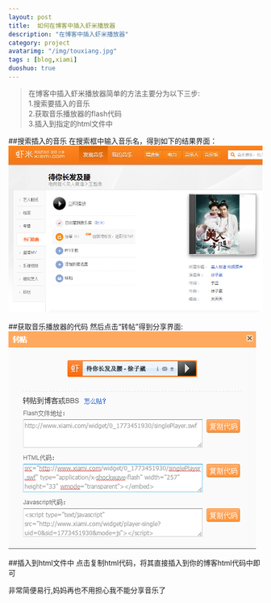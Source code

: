 ```yaml
---
layout: post
title:	如何在博客中插入虾米播放器
description: "在博客中插入虾米播放器"
category: project
avatarimg: "/img/touxiang.jpg"
tags : [blog,xiami]
duoshuo: true
---
```

>在博客中插入虾米播放器简单的方法主要分为以下三步:<br>
>1.搜索要插入的音乐<br>
>2.获取音乐播放器的flash代码<br>
>3.插入到指定的html文件中<br>

<!-- more -->

##搜索插入的音乐
在搜索框中输入音乐名，得到如下的结果界面：<br>
![](/img/insert-xiami-to-blog/1.jpg)

##获取音乐播放器的代码
然后点击“转帖”得到分享界面:<br>
![](/img/insert-xiami-to-blog/2.jpg)

##插入到html文件中
点击复制html代码，将其直接插入到你的博客html代码中即可

非常简便易行,妈妈再也不用担心我不能分享音乐了



